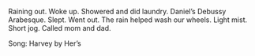 Raining out. Woke up. Showered and did laundry. Daniel’s Debussy Arabesque. Slept. Went out. The rain helped wash our wheels. Light mist. Short jog. Called mom and dad. 

Song: Harvey by Her’s